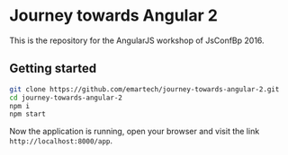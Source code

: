 # Journey towards Angular 2

This is the repository for the AngularJS workshop of JsConfBp 2016.

## Getting started

```bash
git clone https://github.com/emartech/journey-towards-angular-2.git
cd journey-towards-angular-2
npm i
npm start
```
Now the application is running, open your browser and visit the link ```http://localhost:8000/app```.
